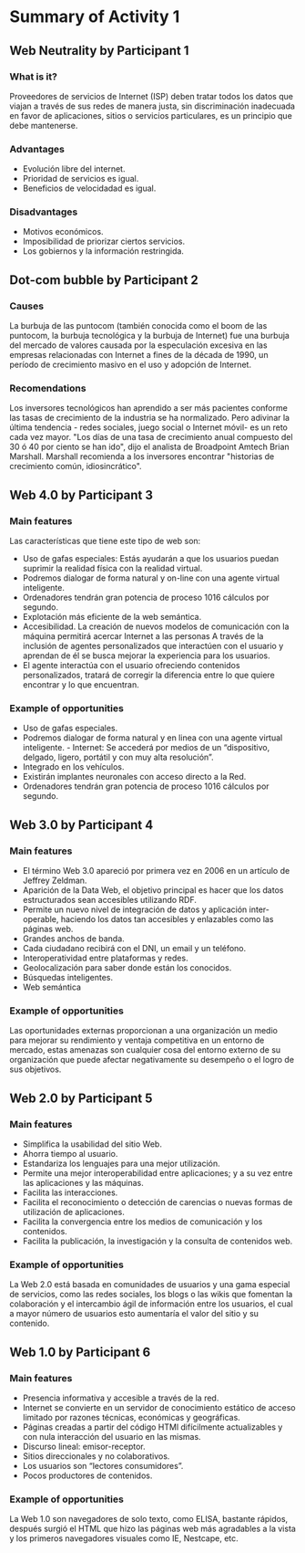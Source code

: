 # Summary of Activity 1


## Web Neutrality by Participant 1

### What is it?
Proveedores de servicios de Internet (ISP) deben tratar todos los datos que viajan a través de sus redes de manera justa, sin discriminación inadecuada en favor de aplicaciones, sitios o servicios particulares, es un principio que debe mantenerse.

### Advantages
  - Evolución libre del internet.
  - Prioridad de servicios es igual.
  - Beneficios de velocidadad es igual.

### Disadvantages
  - Motivos económicos.
  - Imposibilidad de priorizar ciertos servicios.
  - Los gobiernos y la información restringida.


## Dot-com bubble by Participant 2

### Causes
La burbuja de las puntocom (también conocida como el boom de las puntocom, la burbuja tecnológica y la burbuja de Internet) fue una burbuja del mercado de valores causada por la especulación excesiva en las empresas relacionadas con Internet a fines de la década de 1990, un período de crecimiento masivo en el uso y adopción de Internet.

### Recomendations
Los inversores tecnológicos han aprendido a ser más pacientes conforme las tasas de crecimiento de la industria se ha normalizado. Pero adivinar la última tendencia - redes sociales, juego social o Internet móvil- es un reto cada vez mayor. "Los días de una tasa de crecimiento anual compuesto del 30 ó 40 por ciento se han ido", dijo el analista de Broadpoint Amtech Brian Marshall. Marshall recomienda a los inversores encontrar "historias de crecimiento común, idiosincrático".


## Web 4.0 by Participant 3

### Main features
Las características que tiene este tipo de web son:
- Uso de gafas especiales: Estás ayudarán a que los usuarios puedan suprimir la realidad física con la realidad virtual.
- Podremos dialogar de forma natural y on-line con una agente virtual inteligente.
- Ordenadores tendrán gran potencia de proceso 1016 cálculos por segundo.
- Explotación más eficiente de la web semántica.
- Accesibilidad. La creación de nuevos modelos de comunicación con la máquina permitirá acercar Internet a las personas A través de la inclusión de agentes personalizados que interactúen con el usuario y aprendan de él se busca mejorar la experiencia para los usuarios.
- El agente interactúa con el usuario ofreciendo contenidos personalizados, tratará de corregir la diferencia entre lo que quiere encontrar y lo que encuentran.

### Example of opportunities
- Uso de gafas especiales.
- Podremos dialogar de forma natural y en linea con una agente virtual inteligente.                                                                                                - Internet: Se accederá por medios de un “dispositivo, delgado, ligero, portátil y con muy alta resolución”.                                                                                    
- Integrado en los vehículos.
- Existirán implantes neuronales con acceso directo a la Red.    
- Ordenadores tendrán gran potencia de proceso 1016 cálculos por segundo.    


## Web 3.0 by Participant 4

### Main features

- El término Web 3.0 apareció por primera vez en 2006 en un artículo de Jeffrey Zeldman.
- Aparición de la Data Web, el objetivo principal es hacer que los datos estructurados sean accesibles utilizando RDF.
- Permite un nuevo nivel de integración de datos y aplicación inter-operable, haciendo los datos tan accesibles y enlazables como las páginas web.
- Grandes anchos de banda.
- Cada ciudadano recibirá con el DNI, un email y un teléfono.
- Interoperatividad entre plataformas y redes.
- Geolocalización para saber donde están los conocidos.
- Búsquedas inteligentes.
- Web semántica

### Example of opportunities

Las oportunidades externas proporcionan a una organización un medio para mejorar su rendimiento y ventaja competitiva en un entorno de mercado, estas amenazas son cualquier cosa del entorno externo de su organización que puede afectar negativamente su desempeño o el logro de sus objetivos.


## Web 2.0 by Participant 5

### Main features

- Simplifica la usabilidad del sitio Web.
- Ahorra tiempo al usuario.
- Estandariza los lenguajes para una mejor utilización.
- Permite una mejor interoperabilidad entre aplicaciones; y a su vez entre las aplicaciones y las máquinas.
- Facilita las interacciones.
- Facilita el reconocimiento o detección de carencias o nuevas formas de utilización de aplicaciones.
- Facilita la convergencia entre los medios de comunicación y los contenidos.
- Facilita la publicación, la investigación y la consulta de contenidos web.

### Example of opportunities

La Web 2.0 está basada en comunidades de usuarios y una gama especial de servicios, como las redes sociales, los blogs o las wikis que fomentan la colaboración y el intercambio ágil de información entre los usuarios, el cual a mayor número de usuarios esto aumentaría el valor del sitio y su contenido.


## Web 1.0 by Participant 6

### Main features

- Presencia informativa y accesible a través de la red.
- Internet se convierte en un servidor de conocimiento estático de acceso limitado por razones técnicas, económicas y geográficas.
- Páginas creadas a partir del código HTMl difícilmente actualizables y con nula interacción del usuario en las mismas.
- Discurso lineal: emisor-receptor.
- Sitios direccionales y no colaborativos.
- Los usuarios son “lectores consumidores”.
- Pocos productores de contenidos.

### Example of opportunities

La Web 1.0 son navegadores de solo texto, como ELISA, bastante rápidos, después surgió el HTML que hizo las páginas web más agradables a la vista y los primeros navegadores visuales como IE, Nestcape, etc.
